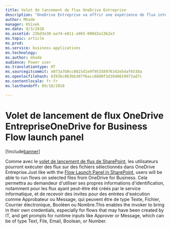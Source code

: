 ```yaml
---
title: Volet de lancement de flux OneDrive Entreprise
description: "OneDrive Entreprise va offrir une expérience de flux intégrée pour exécuter les flux"
author: Mhade
manager: KVivek
ms.date: 9/3/2018
ms.assetid: 23bd3e38-aa74-e811-a965-000d3a1362e3
ms.topic: article
ms.prod: 
ms.service: business-applications
ms.technology: 
ms.author: mhade
audience: Power user
ms.translationtype: HT
ms.sourcegitcommit: e073a7b0cc0815d1e9f95358976342e54af6538a
ms.openlocfilehash: 6393bc063bb307f6acc6880f3d1048619972ad7c
ms.contentlocale: fr-fr
ms.lasthandoff: 09/10/2018

---
```

# <a name="onedrive-for-business-flow-launch-panel"></a><span data-ttu-id="794db-103">Volet de lancement de flux OneDrive Entreprise</span><span class="sxs-lookup"><span data-stu-id="794db-103">OneDrive for Business Flow launch panel</span></span>


[!include[banner](../../includes/banner.md)]

<span data-ttu-id="794db-104">Comme avec le [volet de lancement de flux de SharePoint](https://flow.microsoft.com/en-us/blog/introducing-flow-launch-panel-in-sharepoint-lists-and-libraries/), les utilisateurs pourront exécuter des flux sur des fichiers sélectionnés dans OneDrive Entreprise.</span><span class="sxs-lookup"><span data-stu-id="794db-104">Just like with the [Flow Launch Panel in SharePoint](https://flow.microsoft.com/en-us/blog/introducing-flow-launch-panel-in-sharepoint-lists-and-libraries/), users will be able to run flows on selected files from OneDrive for Business.</span></span> <span data-ttu-id="794db-105">Cela permettra au demandeur d'utiliser ses propres informations d'identification, notamment pour les flux ayant peut-être été créés par le service informatique, et de recevoir des invites pour des entrées d'exécution comme Approbateur ou Message, qui peuvent être de type Texte, Fichier, Courrier électronique, Booléen ou Nombre.</span><span class="sxs-lookup"><span data-stu-id="794db-105">This enables the invoker to bring in their own credentials, especially for flows that may have been created by IT, and get prompts for runtime inputs like Approver or Message, which can be of type Text, File, Email, Boolean, or Number.</span></span> 

